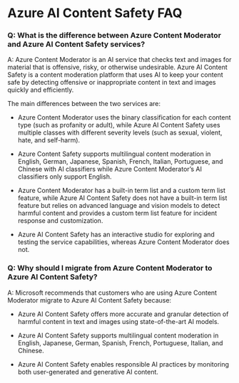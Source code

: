 # Azure AI Content Safety FAQ 

 ### Q: What is the difference between Azure Content Moderator and Azure AI Content Safety services?
A: Azure Content Moderator is an AI service that checks text and images for material that is offensive, risky, or otherwise undesirable. Azure AI Content Safety is a content moderation platform that uses AI to keep your content safe by detecting offensive or inappropriate content in text and images quickly and efficiently.


The main differences between the two services are:

* Azure Content Moderator uses the binary classification for each content type (such as profanity or adult), while Azure AI Content Safety uses multiple classes with different severity levels (such as sexual, violent, hate, and self-harm).

* Azure Content Safety supports multilingual content moderation in English, German, Japanese, Spanish, French, Italian, Portuguese, and Chinese with AI classifiers while Azure Content Moderator’s AI classifiers only support English.

* Azure Content Moderator has a built-in term list and a custom term list feature, while Azure AI Content Safety does not have a built-in term list feature but relies on advanced language and vision models to detect harmful content and provides a custom term list feature for incident response and customization.

* Azure AI Content Safety has an interactive studio for exploring and testing the service capabilities, whereas Azure Content Moderator does not.

### Q: Why should I migrate from Azure Content Moderator to Azure AI Content Safety?
A: Microsoft recommends that customers who are using Azure Content Moderator migrate to Azure AI Content Safety because:

* Azure AI Content Safety offers more accurate and granular detection of harmful content in text and images using state-of-the-art AI models.

* Azure AI Content Safety supports multilingual content moderation in English, Japanese, German, Spanish, French, Portuguese, Italian, and Chinese.

* Azure AI Content Safety enables responsible AI practices by monitoring both user-generated and generative AI content.
